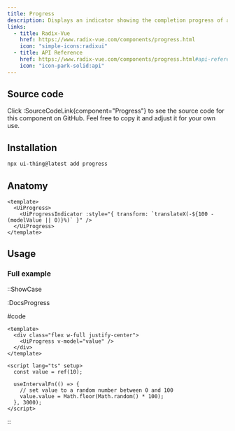 ```yaml
---
title: Progress
description: Displays an indicator showing the completion progress of a task, typically displayed as a progress bar.
links:
  - title: Radix-Vue
    href: https://www.radix-vue.com/components/progress.html
    icon: "simple-icons:radixui"
  - title: API Reference
    href: https://www.radix-vue.com/components/progress.html#api-reference
    icon: "icon-park-solid:api"
---
```


## Source code

Click :SourceCodeLink{component="Progress"} to see the source code for this component on GitHub. Feel free to copy it and adjust it for your own use.

## Installation

```bash
npx ui-thing@latest add progress
```

## Anatomy

```vue
<template>
  <UiProgress>
    <UiProgressIndicator :style="{ transform: `translateX(-${100 - (modelValue || 0)}%)` }" />
  </UiProgress>
</template>
```

## Usage

### Full example

::ShowCase

:DocsProgress

#code

<!-- automd:file src="../../app/components/content/Docs/Progress/DocsProgress.vue" code lang="vue" -->

```vue [DocsProgress.vue]
<template>
  <div class="flex w-full justify-center">
    <UiProgress v-model="value" />
  </div>
</template>

<script lang="ts" setup>
  const value = ref(10);

  useIntervalFn(() => {
    // set value to a random number between 0 and 100
    value.value = Math.floor(Math.random() * 100);
  }, 3000);
</script>

```

<!-- /automd -->

::
